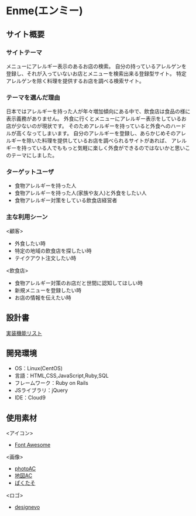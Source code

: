 # Enme(エンミー)

## サイト概要
### サイトテーマ
メニューにアレルギー表示のあるお店の検索。
自分の持っているアレルゲンを登録し、それが入っていないお店とメニューを検索出来る登録型サイト。
特定アレルゲンを除く料理を提供するお店を調べる検索サイト。

### テーマを選んだ理由
日本ではアレルギーを持った人が年々増加傾向にある中で、飲食店は食品の様に表示義務がありません。
外食に行くとメニューにアレルギー表示をしているお店が少ないのが現状です。
そのためアレルギーを持っていると外食へのハードルが高くなってしまいます。
自分のアレルギーを登録し、あらかじめそのアレルギーを除いた料理を提供しているお店を調べられるサイトがあれば、
アレルギーを持っている人でももっと気軽に楽しく外食ができるのではないかと思いこのテーマにしました。


### ターゲットユーザ
* 食物アレルギーを持った人
* 食物アレルギーを持った人(家族や友人)と外食をしたい人
* 食物アレルギー対策をしている飲食店経営者

### 主な利用シーン
<顧客>
* 外食したい時
* 特定の地域の飲食店を探したい時
* テイクアウト注文したい時

<飲食店>
* 食物アレルギー対策のお店だと世間に認知してほしい時
* 新規メニューを登録したい時
* お店の情報を伝えたい時

## 設計書
[実装機能リスト](https://docs.google.com/spreadsheets/d/1c1plTJPb2j6k2-AaX04OWm5qOMwGdbi1InjZtcchCZY/edit?usp=sharing)

## 開発環境
- OS：Linux(CentOS)
- 言語：HTML,CSS,JavaScript,Ruby,SQL
- フレームワーク：Ruby on Rails
- JSライブラリ：jQuery
- IDE：Cloud9

## 使用素材
<アイコン>
* [Font Awesome](https://fontawesome.com/)

<画像>
* [photoAC](https://www.photo-ac.com/)
* [地図AC](https://www.map-ac.com/)
* [ぱくたそ](https://www.pakutaso.com/)

<ロゴ>
* [designevo](https://www.designevo.com/)

